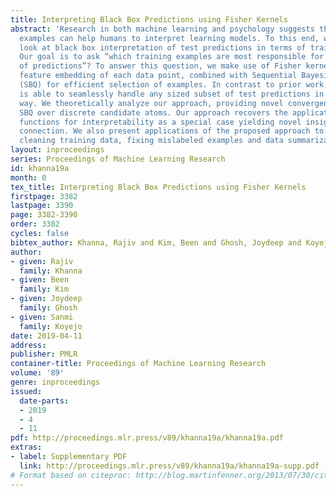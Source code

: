 ```yaml
---
title: Interpreting Black Box Predictions using Fisher Kernels
abstract: 'Research in both machine learning and psychology suggests that salient
  examples can help humans to interpret learning models. To this end, we take a novel
  look at black box interpretation of test predictions in terms of training examples.
  Our goal is to ask “which training examples are most responsible for a given set
  of predictions”? To answer this question, we make use of Fisher kernels as the defining
  feature embedding of each data point, combined with Sequential Bayesian Quadrature
  (SBQ) for efficient selection of examples. In contrast to prior work, our method
  is able to seamlessly handle any sized subset of test predictions in a principled
  way. We theoretically analyze our approach, providing novel convergence bounds for
  SBQ over discrete candidate atoms. Our approach recovers the application of influence
  functions for interpretability as a special case yielding novel insights from this
  connection. We also present applications of the proposed approach to three use cases:
  cleaning training data, fixing mislabeled examples and data summarization.'
layout: inproceedings
series: Proceedings of Machine Learning Research
id: khanna19a
month: 0
tex_title: Interpreting Black Box Predictions using Fisher Kernels
firstpage: 3382
lastpage: 3390
page: 3382-3390
order: 3382
cycles: false
bibtex_author: Khanna, Rajiv and Kim, Been and Ghosh, Joydeep and Koyejo, Sanmi
author:
- given: Rajiv
  family: Khanna
- given: Been
  family: Kim
- given: Joydeep
  family: Ghosh
- given: Sanmi
  family: Koyejo
date: 2019-04-11
address: 
publisher: PMLR
container-title: Proceedings of Machine Learning Research
volume: '89'
genre: inproceedings
issued:
  date-parts:
  - 2019
  - 4
  - 11
pdf: http://proceedings.mlr.press/v89/khanna19a/khanna19a.pdf
extras:
- label: Supplementary PDF
  link: http://proceedings.mlr.press/v89/khanna19a/khanna19a-supp.pdf
# Format based on citeproc: http://blog.martinfenner.org/2013/07/30/citeproc-yaml-for-bibliographies/
---
```

